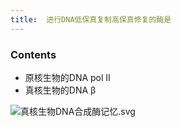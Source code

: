 ```yaml
---
title:  进行DNA低保真复制高保真修复的酶是
--- 
```


### Contents
- 原核生物的DNA pol Ⅱ
- 真核生物的DNA β

![真核生物DNA合成酶记忆.svg](/note-images/真核生物DNA合成酶记忆.svg)
